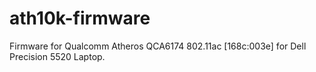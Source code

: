# ath10k-firmware
Firmware for Qualcomm Atheros QCA6174 802.11ac [168c:003e] for Dell Precision 5520 Laptop.
